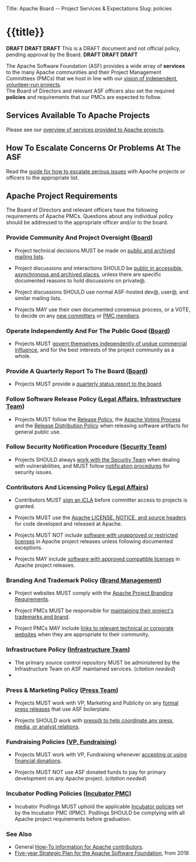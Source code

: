 Title: Apache Board -- Project Services & Expectations
Slug: policies

# {{title}}

**DRAFT DRAFT DRAFT** This is a DRAFT document and not official policy,
pending approval by the Board. **DRAFT DRAFT DRAFT**

The Apache Software Foundation (ASF) provides a wide array of 
**services** to the many Apache communities and their Project Management 
Committees (PMCs) that we host in line with our 
[vision of independent, volunteer-run projects](https://blogs.apache.org/foundation/entry/the-apache-software-foundation-2018).  
The Board of Directors and relevant ASF officers also set the 
required **policies** and requirements that our PMCs are expected to follow.

## Services Available To Apache Projects

Please see our [overview of services provided to Apache projects](./services).

## How To Escalate Concerns Or Problems At The ASF

Read the [guide for how to escalate serious issues](./escalation) with Apache projects or officers to the appropriate list.

## Apache Project Requirements

The Board of Directors and relevant officers have the following requirements of Apache PMCs.  Questions about
any individual policy should be addressed to the appropriate officer
and/or to the board.

### Provide Community And Project Oversight ([Board](https://whimsy.apache.org/foundation/orgchart/board))

  * Project technical decisions MUST be made on [public and archived mailing lists](//www.apache.org/dev/pmc.html#mailing-list-naming-policy).

  * Project discussions and interactions SHOULD be [public in accessible, asynchronous and archived places](//www.apache.org/dev/pmc.html#mailing-list-naming-policy), unless there are specific documented reasons to hold discussions on private@.

  * Project discussions SHOULD use normal ASF-hosted dev@, user@, and similar mailing lists.

  * Projects MAY use their own documented consensus process, or a VOTE, to decide on any [new committers](//www.apache.org/dev/pmc.html#newcommitter) or [PMC members](//www.apache.org/dev/pmc.html#newpmc).

### Operate Independently And For The Public Good ([Board](https://whimsy.apache.org/foundation/orgchart/board))

  * Projects MUST [govern themselves independently of undue commercial influence](//community.apache.org/projectIndependence.html), and for the best interests of the project community as a whole.

### Provide A Quarterly Report To The Board ([Board](https://whimsy.apache.org/foundation/orgchart/board))

  * Projects MUST provide a [quarterly status report to the board](//www.apache.org/foundation/reporting).

### Follow Software Release Policy ([Legal Affairs](https://whimsy.apache.org/foundation/orgchart/vp-legal), [Infrastructure Team](https://whimsy.apache.org/foundation/orgchart/-admin))

  * Projects MUST follow the [Release Policy](//www.apache.org/legal/release-policy), the [Apache Voting Process](//www.apache.org/foundation/voting.html) and the [Release Distribution Policy](//www.apache.org/dev/release-distribution) when releasing software artifacts for general public use.

### Follow Security Notification Procedure ([Security Team](https://whimsy.apache.org/foundation/orgchart/security))

  * Projects SHOULD always [work with the Security Team](//www.apache.org/security/) when dealing with vulnerabilities, and MUST follow [notification procedures](//www.apache.org/security/committers.html#vulnerability-handling) for security issues.

### Contributors And Licensing Policy ([Legal Affairs](https://whimsy.apache.org/foundation/orgchart/vp-legal))

  * Contributors MUST [sign an iCLA](//www.apache.org/licenses/#clas) before committer access to projects is granted.

  * Projects MUST use the [Apache LICENSE, NOTICE, and source headers](//www.apache.org/legal/src-headers.html) for code developed and released at Apache.

  * Projects MUST NOT include [software with unapproved or restricted licenses](//www.apache.org/legal/resolved.html#category-x) in Apache project releases unless following documented exceptions.

  * Projects MAY include [software with approved compatible licenses](//www.apache.org/legal/resolved.html#category-a) in Apache project releases.

### Branding And Trademark Policy ([Brand Management](https://whimsy.apache.org/foundation/orgchart/vp-brand))

  * Project websites MUST comply with the [Apache Project Branding Requirements](//www.apache.org/foundation/marks/pmcs).

  * Project PMCs MUST be responsible for [maintaining their project's trademarks and brand](//www.apache.org/foundation/marks/responsibility.html).

  * Project PMCs MAY include [links to relevant technical or corporate websites](//www.apache.org/foundation/marks/linking) when they are appropriate to their community.

### Infrastructure Policy ([Infrastructure Team](https://whimsy.apache.org/foundation/orgchart/infra-admin))

  * The primary source control repository MUST be administered by the Infrastructure Team on ASF maintained services. (*citation needed*)
*
### Press & Marketing Policy ([Press Team](https://whimsy.apache.org/foundation/orgchart/vp-marketing))

  * Projects MUST work with VP, Marketing and Publicity on any [formal press releases](//www.apache.org/press/#releases) that use ASF boilerplate.

  * Projects SHOULD work with [press@ to help coordinate any press, media, or analyst relations](//www.apache.org/press/#contact).

### Fundraising Policies ([VP, Fundraising](https://whimsy.apache.org/foundation/orgchart/vp-fundraising))

  * Projects MUST work with VP, Fundraising whenever [accepting or using financial donations](//www.apache.org/foundation/sponsorship.html).

  * Projects MUST NOT use ASF donated funds to pay for primary development on any Apache project. (*citation needed*)

### Incubator Podling Policies ([Incubator PMC](https://whimsy.apache.org/foundation/orgchart/vp-incubator))

  * Incubator Podlings MUST uphold the applicable [Incubator policies](https://incubator.apache.org/policy/incubation.html) 
    set by the Incubator PMC (IPMC).  Podlings SHOULD be complying with
    all Apache project requirements before graduation.

### See Also

* General [How-To information for Apache contributors](https://www.apache.org/dev/).
* [Five-year Strategic Plan for the Apache Software Foundation](./ASF-5-year-plan-02-21-2018), from 2018

